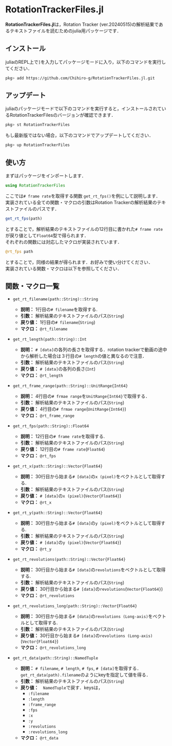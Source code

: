 # RotationTrackerFiles.jl
**RotationTrackerFiles.jl**は，Rotation Tracker (ver.20240515)の解析結果であるテキストファイルを読むためのjulia用パッケージです．

## インストール
juliaのREPL上で`]`を入力してパッケージモードに入り，以下のコマンドを実行してください．
```sh
pkg> add https://github.com/Chihiro-g/RotationTrackerFiles.jl.git
```

## アップデート
juliaのパッケージモードで以下のコマンドを実行すると，インストールされているRotationTrackerFilesのバージョンが確認できます．
```sh
pkg> st RotationTrackerFiles
```
もし最新版ではない場合，以下のコマンドでアップデートしてください．
```sh
pkg> up RotationTrackerFiles
```

## 使い方
まずはパッケージをインポートします．
```julia
using RotationTrackerFiles
```

ここでは`# frame rate`を取得する関数 `get_rt_fps()`を例にして説明します．  
実装されている全ての関数・マクロの引数はRotation Trackerの解析結果のテキストファイルのパスです．

```julia
get_rt_fps(path)
```

とすることで，解析結果のテキストファイルの12行目に書かれた`# frame rate`が戻り値として`Float64`型で得られます．  
それぞれの関数には対応したマクロが実装されています．

```julia
@rt_fps path
```

とすることで，同様の結果が得られます．お好みで使い分けてください．  
実装されている関数・マクロは以下を参照してください．

## 関数・マクロ一覧
* `get_rt_filename(path::String)::String`
  * **説明：** 1行目の`# filename`を取得する.
  * **引数：** 解析結果のテキストファイルのパス(`String`)
  * **戻り値：** 1行目の`# filename`(`String`)
  * **マクロ：** `@rt_filename`

* `get_rt_length(path::String)::Int`
  * **説明：** `# [data]`の各列の長さを取得する．rotation trackerで動画の途中から解析した場合は３行目の`# length`の値と異なるので注意．
  * **引数：** 解析結果のテキストファイルのパス(`String`)
  * **戻り値：** `# [data]`の各列の長さ(`Int`)
  * **マクロ：** `@rt_length`
 
* `get_rt_frame_range(path::String)::UnitRange{Int64}`
  * **説明：** 4行目の`# frmae range`を`UnitRange{Int64}`で取得する．
  * **引数：** 解析結果のテキストファイルのパス(`String`)
  * **戻り値：** 4行目の`# frmae range`(`UnitRange{Int64}`)
  * **マクロ：** `@rt_frame_range`

* `get_rt_fps(path::String)::Float64`
  * **説明：** 12行目の`# frame rate`を取得する.
  * **引数：** 解析結果のテキストファイルのパス(`String`)
  * **戻り値：** 12行目の`# frame rate`(`Float64`)
  * **マクロ：** `@rt_fps`

* `get_rt_x(path::String)::Vector{Float64}`
  * **説明：** 30行目から始まる`# [data]`の`x (pixel)`をベクトルとして取得する.
  * **引数：** 解析結果のテキストファイルのパス(`String`)
  * **戻り値：** `# [data]`の`x (pixel)`(`Vector{Float64}`)
  * **マクロ：** `@rt_x`

* `get_rt_y(path::String)::Vector{Float64}`
  * **説明：** 30行目から始まる`# [data]`の`y (pixel)`をベクトルとして取得する.
  * **引数：** 解析結果のテキストファイルのパス(`String`)
  * **戻り値：** `# [data]`の`y (pixel)`(`Vector{Float64}`)
  * **マクロ：** `@rt_y`

* `get_rt_revolutions(path::String)::Vector{Float64}`
  * **説明：** 30行目から始まる`# [data]`の`revolutions`をベクトルとして取得する.
  * **引数：** 解析結果のテキストファイルのパス(`String`)
  * **戻り値：** 30行目から始まる`# [data]`の`revolutions`(`Vector{Float64}`)
  * **マクロ：** `@rt_revolutions`

* `get_rt_revolutions_long(path::String)::Vector{Float64}`
  * **説明：** 30行目から始まる`# [data]`の`revolutions (Long-axis)`をベクトルとして取得する.
  * **引数：** 解析結果のテキストファイルのパス(`String`)
  * **戻り値：** 30行目から始まる`# [data]`の`revolutions (Long-axis)`(`Vector{Float64}`)
  * **マクロ：** `@rt_revolutions_long`

* `get_rt_data(path::String)::NamedTuple`
  * **説明：** `# filename`, `# length`, `# fps`, `# [data]`を取得する．`get_rt_data(path).filename`のようにkeyを指定して値を得る．
  * **引数：** 解析結果のテキストファイルのパス(`String`)
  * **戻り値：**　`NamedTuple`で戻す．keysは，
    * `:filename`
    * `:length`
    * `:frame_range`
    * `:fps`
    * `:x`
    * `:y`
    * `:revolutions`
    * `:revolutions_long`
  * **マクロ：** `@rt_data`
